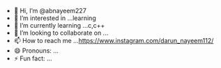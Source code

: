 - 👋 Hi, I’m @abnayeem227
- 👀 I’m interested in ...learning
- 🌱 I’m currently learning ...c,c++
- 💞️ I’m looking to collaborate on ...
- 📫 How to reach me ...https://www.instagram.com/darun_nayeem112/
- 😄 Pronouns: ...
- ⚡ Fun fact: ...

<!---
abnayeem227/abnayeem227 is a ✨ special ✨ repository because its `README.md` (this file) appears on your GitHub profile.
You can click the Preview link to take a look at your changes.
--->
